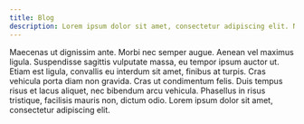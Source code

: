 ```yaml
---
title: Blog
description: Lorem ipsum dolor sit amet, consectetur adipiscing elit. Nullam egestas ex ac vulputate hendrerit. Vestibulum vel metus vitae urna varius convallis.
---
```


Maecenas ut dignissim ante. Morbi nec semper augue. Aenean vel maximus ligula. Suspendisse sagittis vulputate massa, eu tempor ipsum auctor ut. Etiam est ligula, convallis eu interdum sit amet, finibus at turpis. Cras vehicula porta diam non gravida. Cras ut condimentum felis. Duis tempus risus et lacus aliquet, nec bibendum arcu vehicula. Phasellus in risus tristique, facilisis mauris non, dictum odio. Lorem ipsum dolor sit amet, consectetur adipiscing elit.
